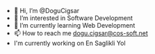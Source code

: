 - 👋 Hi, I’m @DoguCigsar
- 👀 I’m interested in Software Development
- 🌱 I’m currently learning Web Development
- 📫 How to reach me dogu.cigsar@cos-soft.net
- I'm currently working on En Saglikli Yol

<!---
DoguCigsar/DoguCigsar is a ✨ special ✨ repository because its `README.md` (this file) appears on your GitHub profile.
You can click the Preview link to take a look at your changes.
--->
